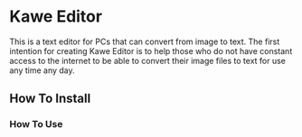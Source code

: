 # Kawe Editor
This is a text editor for PCs that can convert from image to text.
The first intention for creating Kawe Editor is to help those who do not have constant access to the internet to be able to convert their image files to text for use any time any day.

## How To Install

### How To Use


